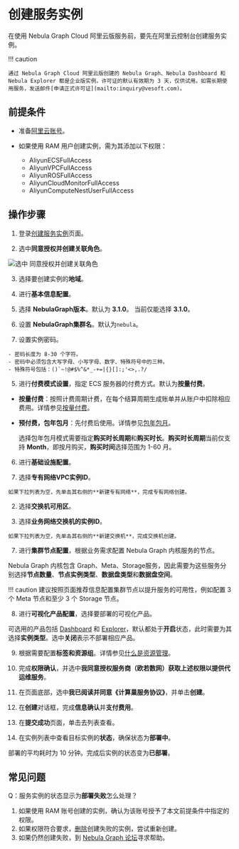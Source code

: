# 创建服务实例

在使用 Nebula Graph Cloud 阿里云版服务前，要先在阿里云控制台创建服务实例。

!!! caution

    通过 Nebula Graph Cloud 阿里云版创建的 Nebula Graph、Nebula Dashboard 和 Nebula Explorer 都是企业版实例，许可证的默认有效期为 3 天，仅供试用。如需长期使用服务，发送邮件[申请正式许可证](mailto:inquiry@vesoft.com)。

## 前提条件

- 准备[阿里云账号](https://help.aliyun.com/document_detail/324606.html)。

- 如果使用 RAM 用户创建实例，需为其添加以下权限：

  - AliyunECSFullAccess
  - AliyunVPCFullAccess
  - AliyunROSFullAccess
  - AliyunCloudMonitorFullAccess
  - AliyunComputeNestUserFullAccess

## 操作步骤

1. 登录[创建服务实例](https://computenest.console.aliyun.com/user/cn-hangzhou/serviceInstanceCreate?ServiceId=service-9a6808fad8b143ae8eed)页面。

2. 选中**同意授权并创建关联角色**。

  ![选中 同意授权并创建关联角色](https://docs-cdn.nebula-graph.com.cn/figures/authorize-compute-nest_cn_2022.05.30.png)

3. 选择要创建实例的**地域**。

4. 进行**基本信息配置**。
  
  1. 选择 **NebulaGraph版本**。默认为 **3.1.0**。
  当前仅能选择 **3.1.0**。
  
  2. 设置 **NebulaGraph集群名**。默认为`nebula`。
  
  3. 设置实例密码。
  
    - 密码长度为 8-30 个字符。
    - 密码中必须包含大写字母、小写字母、数字、特殊符号中的三种。
    - 特殊符号包括：()`~!@#$%^&*_-+=|{}[]:;'<>,.?/

5. 进行**付费模式设置**，指定 ECS 服务器的付费方式。默认为**按量付费**。

  - **按量付费**：按照计费周期计费，在每个结算周期生成账单并从账户中扣除相应费用。详情参见[按量付费](https://help.aliyun.com/document_detail/40653.html)。

  - **预付费，包年包月**：先付费后使用。详情参见[包年包月](https://help.aliyun.com/document_detail/56220.html)。
  
    选择包年包月模式需要指定**购买时长周期**和**购买时长**。**购买时长周期**当前仅支持 **Month**，即按月购买，**购买时间**选择范围为 1-60 月。
  
6. 进行**基础设施配置**。

  1. 选择**专有网络VPC实例ID**。
  
    如果下拉列表为空，先单击其右侧的**新建专有网络**，完成专有网络创建。

  2. 选择**交换机可用区**。

  3. 选择**业务网络交换机的实例ID**。
  
    如果下拉列表为空，先单击其右侧的**新建交换机**，完成交换机创建。

7. 进行**集群节点配置**，根据业务需求配置 Nebula Graph 内核服务的节点。

  Nebula Graph 内核包含 Graph、Meta、Storage服务，因此需要为这些服务分别选择**节点数量**、**节点实例类型**、**数据盘类型**和**数据盘空间**。

  !!! caution
        建议按照页面推荐信息配置集群节点以提升服务的可用性，例如配置 3 个 Meta 节点和至少 3 个 Storage 节点。

8. 进行**可视化产品配置**，选择要部署的可视化产品。
  
  可选用的产品包括 [Dashboard](../../nebula-dashboard-ent/1.what-is-dashboard-ent.md) 和 [Explorer](../../nebula-explorer/about-explorer/ex-ug-what-is-explorer.md)，默认都处于**开启**状态，此时需要为其选择**实例类型**。选中**关闭**表示不部署相应产品。

9. 根据需要配置**标签和资源组**。详情参见[什么是资源管理](https://help.aliyun.com/document_detail/94475.html)。

10. 完成**权限确认**，并选中**我同意授权服务商（欧若数网）获取上述权限以提供代运维服务**。

11. 在页面底部，选中**我已阅读并同意《计算巢服务协议》**，并单击**创建**。

12. 在**创建**对话框，完成**信息确认**并**支付费用**。

13. 在**提交成功**页面，单击去列表查看。

14. 在实例列表中查看目标实例的**状态**，确保状态为**部署中**。

  部署的平均耗时为 10 分钟。完成后实例的状态变为**已部署**。

## 常见问题

Q：服务实例的状态显示为**部署失败**怎么处理？

1. 如果使用 RAM 账号创建的实例，确认为该账号授予了本文前提条件中指定的权限。
2. 如果权限符合要求，[删除](https://help.aliyun.com/document_detail/290837.html)创建失败的实例，尝试重新创建。
3. 如果仍然创建失败，到 [Nebula Graph 论坛](https://discuss.nebula-graph.com.cn/)寻求帮助。
